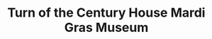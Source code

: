 ---
layout: repo
title: "Turn of the Century House  Mardi Gras Museum"
id: 24980
permalink: repos/24980/
---